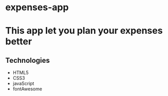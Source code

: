 # expenses-app

<h1>This app let you plan your expenses better</h1>


<h2>Technologies</h2>
<ul>
<li>HTML5</li>
<li>CSS3</li>
<li>javaScript</li>
<li>fontAwesome</li>
</ul>
